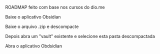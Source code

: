ROADMAP feito com base nos cursos do dio.me


Baixe o aplicativo Obsidian

Baixe o arquivo .zip e descompacte

Depois abra um "vault" existente e selecione esta pasta descompactada

Abra o aplicativo Obdsidian

